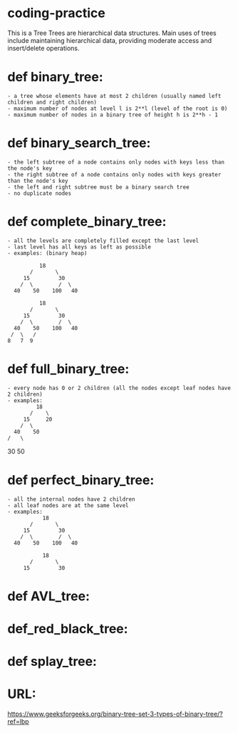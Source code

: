 # coding-practice
This is a Tree
Trees are hierarchical data structures.
Main uses of trees include maintaining hierarchical data, providing moderate access and insert/delete operations.

# def binary_tree:
    - a tree whose elements have at most 2 children (usually named left children and right children)
    - maximum number of nodes at level l is 2**l (level of the root is 0)
    - maximum number of nodes in a binary tree of height h is 2**h - 1 

# def binary_search_tree:
    - the left subtree of a node contains only nodes with keys less than the node's key  
    - the right subtree of a node contains only nodes with keys greater than the node's key 
    - the left and right subtree must be a binary search tree
    - no duplicate nodes

# def complete_binary_tree:
    - all the levels are completely filled except the last level
    - last level has all keys as left as possible
    - examples: (binary heap)

              18                                  
           /       \  
         15         30  
        /  \        /  \
      40    50    100   40

              18
           /       \  
         15         30  
        /  \        /  \
      40    50    100   40
     /  \   /
    8   7  9 

# def full_binary_tree:
    - every node has 0 or 2 children (all the nodes except leaf nodes have 2 children)
    - examples:
             18
           /    \   
         15     20    
        /  \       
      40    50   
    /   \
   30   50

# def perfect_binary_tree:
    - all the internal nodes have 2 children 
    - all leaf nodes are at the same level
    - examples:
               18
           /       \  
         15         30  
        /  \        /  \
      40    50    100   40

               18
           /       \  
         15         30  

# def AVL_tree:

# def_red_black_tree:

# def splay_tree:


# URL:
https://www.geeksforgeeks.org/binary-tree-set-3-types-of-binary-tree/?ref=lbp
